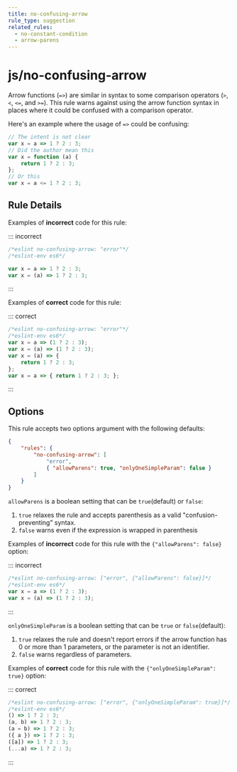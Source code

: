 ```yaml
---
title: no-confusing-arrow
rule_type: suggestion
related_rules:
  - no-constant-condition
  - arrow-parens
---
```


# js/no-confusing-arrow

Arrow functions (`=>`) are similar in syntax to some comparison operators (`>`, `<`, `<=`, and `>=`). This rule warns against using the arrow function syntax in places where it could be confused with a comparison operator.

Here's an example where the usage of `=>` could be confusing:

```js
// The intent is not clear
var x = a => 1 ? 2 : 3;
// Did the author mean this
var x = function (a) {
    return 1 ? 2 : 3;
};
// Or this
var x = a <= 1 ? 2 : 3;
```

## Rule Details

Examples of **incorrect** code for this rule:

::: incorrect

```js
/*eslint no-confusing-arrow: "error"*/
/*eslint-env es6*/

var x = a => 1 ? 2 : 3;
var x = (a) => 1 ? 2 : 3;
```

:::

Examples of **correct** code for this rule:

::: correct

```js
/*eslint no-confusing-arrow: "error"*/
/*eslint-env es6*/
var x = a => (1 ? 2 : 3);
var x = (a) => (1 ? 2 : 3);
var x = (a) => {
    return 1 ? 2 : 3;
};
var x = a => { return 1 ? 2 : 3; };
```

:::

## Options

This rule accepts two options argument with the following defaults:

```json
{
    "rules": {
        "no-confusing-arrow": [
            "error",
            { "allowParens": true, "onlyOneSimpleParam": false }
        ]
    }
}
```

`allowParens` is a boolean setting that can be `true`(default) or `false`:

1. `true` relaxes the rule and accepts parenthesis as a valid "confusion-preventing" syntax.
2. `false` warns even if the expression is wrapped in parenthesis

Examples of **incorrect** code for this rule with the `{"allowParens": false}` option:

::: incorrect

```js
/*eslint no-confusing-arrow: ["error", {"allowParens": false}]*/
/*eslint-env es6*/
var x = a => (1 ? 2 : 3);
var x = (a) => (1 ? 2 : 3);
```

:::

`onlyOneSimpleParam` is a boolean setting that can be `true` or `false`(default):

1. `true` relaxes the rule and doesn't report errors if the arrow function has 0 or more than 1 parameters, or the parameter is not an identifier.
2. `false` warns regardless of parameters.

Examples of **correct** code for this rule with the `{"onlyOneSimpleParam": true}` option:

::: correct

```js
/*eslint no-confusing-arrow: ["error", {"onlyOneSimpleParam": true}]*/
/*eslint-env es6*/
() => 1 ? 2 : 3;
(a, b) => 1 ? 2 : 3;
(a = b) => 1 ? 2 : 3;
({ a }) => 1 ? 2 : 3;
([a]) => 1 ? 2 : 3;
(...a) => 1 ? 2 : 3;
```

:::
